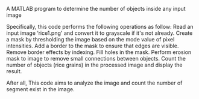 A MATLAB program to determine the number of objects inside any input image 

Specifically, this code performs the following operations as follow:
	Read an input image ‘rice1.png' and convert it to grayscale if it's not already.
	Create a mask by thresholding the image based on the mode value of pixel intensities.
	Add a border to the mask to ensure that edges are visible.
	Remove border effects by indexing.
	Fill holes in the mask.
	Perform erosion mask to image to remove small connections between objects.
	Count the number of objects (rice grains) in the processed image and display the result.

After all, This code aims to analyze the image and count the number of segment exist in the image.

